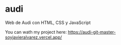 # audi
Web de Audi con HTML, CSS y JavaScript

You can wath my project here: https://audi-git-master-soyjavieralvarez.vercel.app/
